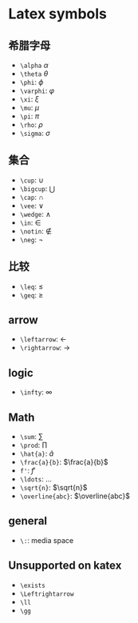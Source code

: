 # Latex symbols

## 希腊字母

* `\alpha` $\alpha$
* `\theta` $\theta$
* `\phi`: $\phi$
* `\varphi`: $\varphi$
* `\xi`: $\xi$
* `\mu`: $\mu$
* `\pi`: $\pi$
* `\rho`: $\rho$
* `\sigma`: $\sigma$

## 集合

* `\cup`: $\cup$
* `\bigcup`: $\bigcup$
* `\cap`: $\cap$
* `\vee`: $\vee$
* `\wedge`: $\wedge$
* `\in`: $\in$
* `\notin`: $\notin$
* `\neg`: $\neg$

## 比较

* `\leq`: $\leq$
* `\geq`: $\geq$

## arrow

* `\leftarrow`: $\leftarrow$
* `\rightarrow`: $\rightarrow$

## logic

* `\infty`: $\infty$

## Math

* `\sum`: $\sum$
* `\prod`: $\prod$
* `\hat{a}`: $\hat{a}$
* `\frac{a}{b}`: $\frac{a}{b}$
* `f'`: $f'$
* `\ldots`: $\ldots$
* `\sqrt{n}`: $\sqrt{n}$
* `\overline{abc}`: $\overline{abc}$

## general

* `\:`: media space

## Unsupported on katex

* `\exists`
* `\Leftrightarrow`
* `\ll`
* `\gg`
